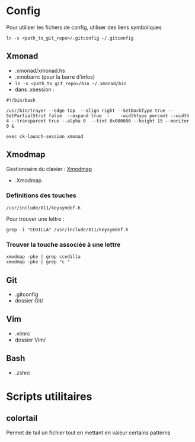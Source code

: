 Config
======

Pour utiliser les fichers de config, utiliser des liens symboliques

    ln -s <path_to_git_repo>/.gitconfig ~/.gitconfig

Xmonad
------

- .xmonad/xmonad.hs
- .xmobarrc (pour la barre d'infos)
- `ln -s <path_to_git_repo>/bin ~/.xmonad/bin`
- dans .xsession :

<!-- -->

    #!/bin/bash

    /usr/bin/trayer --edge top  --align right --SetDockType true --SetPartialStrut false  --expand true  -    -widthtype percent --width 4 --transparent true --alpha 0  --tint 0x000000 --height 15 --monitor 0 &
    
    exec ck-launch-session xmonad


Xmodmap
-------
Gestionnaire du clavier : [Xmodmap](https://wiki.archlinux.org/index.php/xmodmap)

- .Xmodmap


### Definitions des touches

    /usr/include/X11/keysymdef.h

Pour trouver une lettre :

    grep -i "CEDILLA" /usr/include/X11/keysymdef.h

### Trouver la touche associée à une lettre

    xmodmap -pke | grep ccedilla
    xmodmap -pke | grep "c "



Git
---
- .gitconfig
- dossier Git/

Vim
---
- .vimrc
- dossier Vim/

Bash
----
- .zshrc

Scripts utilitaires
===================

colortail
---------
Permet de tail un fichier tout en mettant en valeur certains patterns

